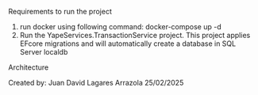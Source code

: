 Requirements to run the project
1. run docker using following command: docker-compose up -d
2. Run the YapeServices.TransactionService project. This project applies EFcore migrations and will automatically create a database in SQL Server localdb

Architecture


Created by: Juan David Lagares Arrazola 
25/02/2025
